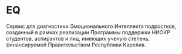 # EQ
Сервис для диагностики Эмоционального Интеллекта подростков, созданный в рамках реализации Программы поддержки НИОКР студентов, аспирантов и лиц, имеющих ученую степень, финансируемой Правительством Республики Карелия.
